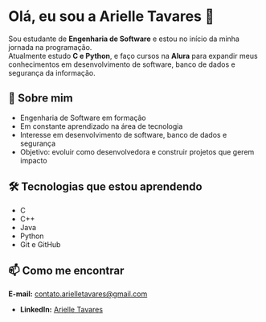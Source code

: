 # Olá, eu sou a Arielle Tavares 👋  

Sou estudante de **Engenharia de Software** e estou no início da minha jornada na programação.  
Atualmente estudo **C e Python**, e faço cursos na **Alura** para expandir meus conhecimentos em desenvolvimento de software, banco de dados e segurança da informação.  

## 📌 Sobre mim  
- Engenharia de Software em formação  
- Em constante aprendizado na área de tecnologia  
- Interesse em desenvolvimento de software, banco de dados e segurança  
- Objetivo: evoluir como desenvolvedora e construir projetos que gerem impacto  

## 🛠️ Tecnologias que estou aprendendo  
- C
- C++
- Java
- Python  
- Git e GitHub
  
## 📫 Como me encontrar  
**E-mail:** contato.arielletavares@gmail.com  
- **LinkedIn:** [Arielle Tavares](https://www.linkedin.com/in/arielletavaresengdesoftware?utm_source=share&utm_campaign=share_via&utm_content=profile&utm_medium=android_app)  
